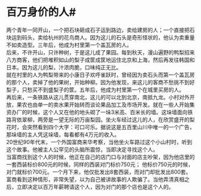 # 百万身价的人#
两个青年一同开山，一个把石块砸成石子运到路边，卖给建房的人；一个直接把石块运到码头，卖给杭州的花鸟商人。因为这儿的石头是奇形怪状的，他认为卖重量不如卖造型。三年后，他成为村里第一个盖瓦房的人。  
后来，不许开山，只许种树，于是这儿成了果园。每到秋天，漫山遍野的鸭梨招来八方商客，他们把堆积如山的梨子成筐成筐地运住北京和上海，然后再发往韩国和日本。因为这儿的梨，汁浓肉脆，口味纯正无比。  
就在村里的人为鸭梨带来的小康日子欢呼雀跃时，曾经因为卖石头而第一个盖瓦房的那个人，卖掉了他的果树，开始种柳。因为他发现，来这儿的客商不愁挑不到好梨子，只愁买不到盛梨子的筐。五年后，他成为村里第一个在城里买房的人。  
再后来，一条铁路从这儿贯穿南北，这儿的可以北到北京，南抵九龙。小村对外开放，果农也由单一的卖水果开始转而谈论果品加工及市场开发。就在一些人开始集资办厂的时候，这个人又在他的地头砌了一垛3米高、百米长的墙。这垛墙面向铁路背依翠柳，两旁是一望无际的万亩梨园。坐火车经过这儿的人，在欣赏盛开的梨花时，会突然看到四个大字：可口可乐。据说这是五百里山川中唯一的一个广告，那垛墙的主人凭这垛墙，每看都有4万元的收入。  
20世纪90年代末，一个外国富商来华考察，当他坐火车路过这个小山村时，听到这个故事。他被主人公罕见的头脑所震惊，当即决定寻找这个人。  
当富商找到这个人的时候，他正在自己的店门口与对面的店主吵架，因为他店里的一套西装标价800元的时候，同样的西装对门标价750元；  他标价750元的时候，对门就标价700元。一个月下来，他仅批发出8套西装，而对门却批发出800套。  
富商看到这种情形，非常失望，以为自己被讲故事的人欺骗了。当他弄清真相之后，立即决定以百万年薪聘请这个人，因为对门的那个店也是这个人的。
  